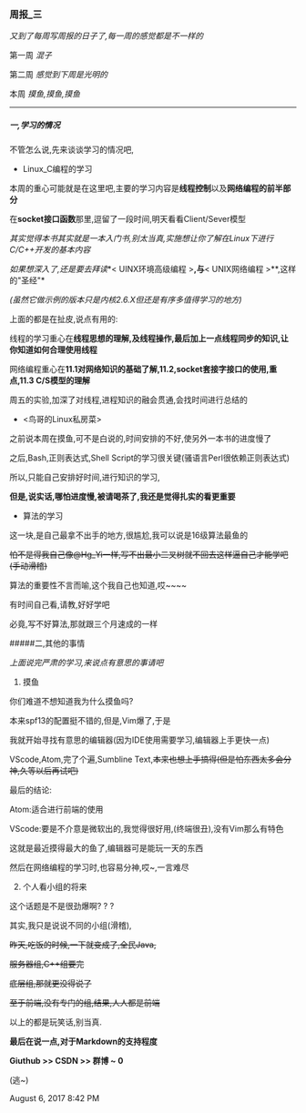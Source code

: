 ### 周报_三

*又到了每周写周报的日子了,每一周的感觉都是不一样的*

第一周 *混子*

第二周 *感觉到下周是光明的*

本周 *摸鱼,摸鱼,摸鱼*
_ _ _

##### 一,学习的情况

不管怎么说,先来谈谈学习的情况吧,

- Linux_C编程的学习

 本周的重心可能就是在这里吧,主要的学习内容是**线程控制**以及**网络编程的前半部分**
 
 在**socket接口函数**那里,逗留了一段时间,明天看看Client/Sever模型
 
 *其实觉得本书其实就是一本入门书,别太当真,实施想让你了解在Linux下进行C/C++开发的基本内容*
 
 *如果想深入了,还是要去拜读**< UINX环境高级编程 >**,与**< UNIX网络编程 >**,这样的"圣经"*
 
 *(虽然它做示例的版本只是内核2.6.X但还是有序多值得学习的地方)*
 
 上面的都是在扯皮,说点有用的:
 
 线程的学习重心在**线程思想的理解,及线程操作,最后加上一点线程同步的知识,让你知道如何合理使用线程**
 
 网络编程重心在**11.1对网络知识的基础了解,11.2,socket套接字接口的使用,重点,11.3 C/S模型的理解**
 
 周五的实验,加深了对线程,进程知识的融会贯通,会找时间进行总结的
 
- <鸟哥的Linux私房菜>

 之前说本周在摸鱼,可不是白说的,时间安排的不好,使另外一本书的进度慢了
 
 之后,Bash,正则表达式,Shell Script的学习很关键(骚语言Perl很依赖正则表达式)
 
 所以,只能自己安排好时间,进行知识的学习,
 
 **但是,说实话,哪怕进度慢,被请喝茶了,我还是觉得扎实的看更重要**
 
- 算法的学习

 这一块,是自己最拿不出手的地方,很尴尬,我可以说是16级算法最鱼的
 
 ~~怕不是得我自己像@Hg_Yi一样,写不出最小二叉树就不回去这样逼自己才能学吧(手动滑稽)~~
 
 算法的重要性不言而喻,这个我自己也知道,哎~~~~
 
 有时间自己看,请教,好好学吧
 
 必竟,写不好算法,那就跟三个月速成的一样
 
#####二,其他的事情

*上面说完严肃的学习,来说点有意思的事请吧*

1. 摸鱼

 你们难道不想知道我为什么摸鱼吗?
 
 本来spf13的配置挺不错的,但是,Vim爆了,于是
 
 我就开始寻找有意思的编辑器(因为IDE使用需要学习,编辑器上手更快一点)
 
 VScode,Atom,完了个遍,Sumbline Text,~~本来也想上手搞得(但是怕东西太多会分神,久等以后再试吧)~~
 
 最后的结论:
 
 Atom:适合进行前端的使用
 
 VScode:要是不介意是微软出的,我觉得很好用,(终端很丑),没有Vim那么有特色
 
 这就是最近摸得最大的鱼了,编辑器可是能玩一天的东西
 
 然后在网络编程的学习时,也容易分神,哎~,一言难尽
 
2. 个人看小组的将来

 这个话题是不是很劲爆啊? ? ?
 
 其实,我只是说说不同的小组(滑稽),
 
 ~~昨天,吃饭的时候,一下就变成了,全民Java,~~
 
 ~~服务器组,C++组要完~~
 
 ~~底层组,那就更没得说了~~
 
 ~~至于前端,没有专门的组,结果,人人都是前端~~
 
 以上的都是玩笑话,别当真.
 
 **最后在说一点,对于Markdown的支持程度**
 
 **Giuthub >> CSDN >> 群博 ~ 0**
 
 (逃~)
 
 August 6, 2017 8:42 PM